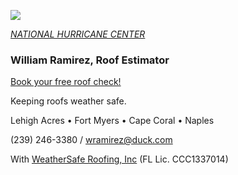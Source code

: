 ![](20253031340-20253031910-ABI-AL132025-GEOCOLOR-1000x1000.gif)


[*NATIONAL HURRICANE CENTER*](https://www.nhc.noaa.gov/)


### William Ramirez, Roof Estimator

[Book your free roof check!](2392463380)

Keeping roofs weather safe.

Lehigh Acres • Fort Myers • Cape Coral • Naples

(239) 246-3380 / [wramirez@duck.com](mailto:wramirez@duck.com)

With [WeatherSafe Roofing, Inc](https://www.weathersafe.us/) (FL Lic. CCC1337014)